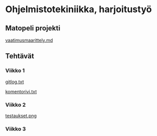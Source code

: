 # Ohjelmistotekiniikka, harjoitustyö
## Matopeli projekti

[vaatimusmaarittely.md](https://github.com/Nuutti20K/ot-harjoitustyo/blob/master/dokumentaatio/vaatimusmaarittely.md)

## Tehtävät
### Viikko 1
[gitlog.txt](https://github.com/Nuutti20K/ot-harjoitustyo/blob/master/laskarit/viikko1/gitlog.txt)

[komentorivi.txt](https://github.com/Nuutti20K/ot-harjoitustyo/blob/master/laskarit/viikko1/komentorivi.txt)

### Viikko 2
[testaukset.png](https://github.com/Nuutti20K/ot-harjoitustyo/blob/master/laskarit/viikko2/testaukset.png)

### Viikko 3
